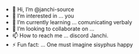 - 👋 Hi, I’m @janchi-source
- 👀 I’m interested in ... you
- 🌱 I’m currently learning ... comunicating verbaly
- 💞️ I’m looking to collaborate on ... 
- 📫 How to reach me ... discord Janchi.
- ⚡ Fun fact: ... One must imagine sisyphus happy

